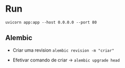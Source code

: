 # Run
```
uvicorn app:app --host 0.0.0.0 --port 80 
```


## Alembic

- Criar uma revision ``alembic revision -m "criar" ``

- Efetivar comando de criar -> `` alembic upgrade head ``

